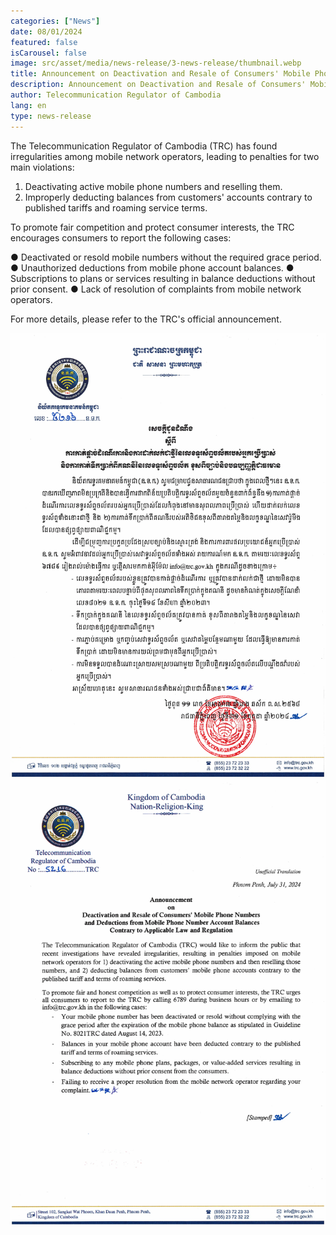 ```yaml
---
categories: ["News"]
date: 08/01/2024
featured: false
isCarousel: false
image: src/asset/media/news-release/3-news-release/thumbnail.webp
title: Announcement on Deactivation and Resale of Consumers' Mobile Phone Numbers and Deductions from Mobile Phone Number Account Balances Contrary to Applicable Law and Regulation
description: Announcement on Deactivation and Resale of Consumers' Mobile Phone Numbers and Deductions from Mobile Phone Number Account Balances Contrary to Applicable
author: Telecommunication Regulator of Cambodia
lang: en
type: news-release
---
```


The Telecommunication Regulator of Cambodia (TRC) has found irregularities among mobile network operators, leading to penalties for two main violations:

1. Deactivating active mobile phone numbers and reselling them.
2. Improperly deducting balances from customers' accounts contrary to published tariffs and roaming service terms.

To promote fair competition and protect consumer interests, the TRC encourages consumers to report the following cases:

● Deactivated or resold mobile numbers without the required grace period.
● Unauthorized deductions from mobile phone account balances.
● Subscriptions to plans or services resulting in balance deductions without prior consent.
● Lack of resolution of complaints from mobile network operators.

For more details, please refer to the TRC's official announcement.

![photo 1](src/asset/media/news-release/3-news-release/thumbnail.webp)
![photo 2](src/asset/media/news-release/3-news-release/photo-1.webp)
